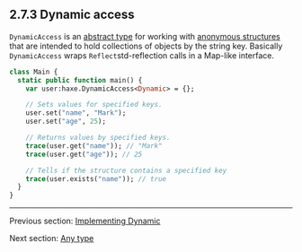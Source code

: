 ## 2.7.3 Dynamic access

`DynamicAccess` is an [abstract type](types-abstract.md) for working with [anonymous structures](types-anonymous-structure.md) that are intended to hold collections of objects by the string key. Basically `DynamicAccess` wraps `Reflect`std-reflection calls in a Map-like interface.

```haxe
class Main {
  static public function main() {
    var user:haxe.DynamicAccess<Dynamic> = {};

    // Sets values for specified keys.
    user.set("name", "Mark");
    user.set("age", 25);

    // Returns values by specified keys.
    trace(user.get("name")); // "Mark"
    trace(user.get("age")); // 25

    // Tells if the structure contains a specified key
    trace(user.exists("name")); // true
  }
}

```

---

Previous section: [Implementing Dynamic](types-dynamic-implemented.md)

Next section: [Any type](types-dynamic-any.md)
